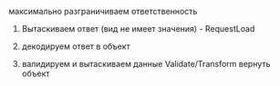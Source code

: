 максимально разграничиваем ответственность

1) Вытаскиваем ответ (вид не имеет значения) - RequestLoad

2) декодируем ответ в объект

3) валидируем и вытаскиваем данные Validate/Transform
вернуть объект
